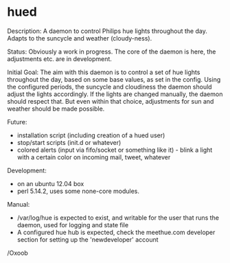 hued
====

Description:
A daemon to control Philips hue lights throughout the day. Adapts to the suncycle and weather (cloudy-ness).

Status:
Obviously a work in progress. The core of the daemon is here, the adjustments etc. are in development.

Initial Goal:
The aim with this daemon is to control a set of hue lights throughout the day, based on some base values, as set in the config. Using the configured periods, the suncycle and cloudiness the daemon should adjust the lights accordingly. If the lights are changed manually, the daemon should respect that. But even within that choice, adjustments for sun and weather should be made possible.

Future:
- installation script (including creation of a hued user)
- stop/start scripts (init.d or whatever)
- colored alerts (input via fifo/socket or something like it) - blink a light with a certain color on incoming mail, tweet, whatever  

Development:
- on an ubuntu 12.04 box
- perl 5.14.2, uses some none-core modules.

Manual:
- /var/log/hue is expected to exist, and writable for the user that runs the daemon, used for logging and state file
- A configured hue hub is expected, check the meethue.com developer section for setting up the 'newdeveloper' account


/Oxoob
